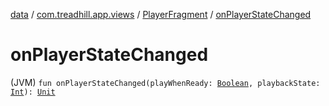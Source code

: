 [data](../../index.md) / [com.treadhill.app.views](../index.md) / [PlayerFragment](index.md) / [onPlayerStateChanged](./on-player-state-changed.md)

# onPlayerStateChanged

(JVM) `fun onPlayerStateChanged(playWhenReady: `[`Boolean`](https://kotlinlang.org/api/latest/jvm/stdlib/kotlin/-boolean/index.html)`, playbackState: `[`Int`](https://kotlinlang.org/api/latest/jvm/stdlib/kotlin/-int/index.html)`): `[`Unit`](https://kotlinlang.org/api/latest/jvm/stdlib/kotlin/-unit/index.html)